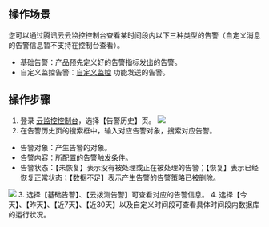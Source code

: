 ## 操作场景
您可以通过腾讯云云监控控制台查看某时间段内以下三种类型的告警（自定义消息的告警信息暂不支持在控制台查看）。
- 基础告警：产品预先定义好的告警指标发出的告警。
- 自定义监控告警：[自定义监控](https://intl.cloud.tencent.com/document/product/397) 功能发送的告警。

## 操作步骤
1. 登录 [云监控控制台](https://console.cloud.tencent.com/monitor/overview)，选择【告警历史】页。
![](https://main.qcloudimg.com/raw/35fcf4d0a37deaab1e7b3c002307e1e2.png)
2. 在告警历史页的搜索框中，输入对应告警对象，搜索对应告警。
 - 告警对象：产生告警的对象。
 - 告警内容：所配置的告警触发条件。
 - 告警状态：【未恢复】表示没有被处理或正在被处理的告警；【恢复】表示已经恢复正常状态；【数据不足】表示产生告警的告警策略已被删除。

![](https://main.qcloudimg.com/raw/8c68ca9a9db7526325a785503449400e.png)
3. 选择【基础告警】、【云拨测告警】可查看对应的告警信息。
4. 选择【今天】、【昨天】、【近7天】、【近30天】以及自定义时间段可查看具体时间段内数据库的运行状况。